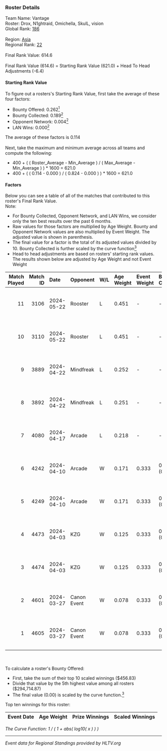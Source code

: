 ### Roster Details<br />
Team Name: Vantage<br />
Roster: Drox, N1ghtraid, Omichella, SkulL, vision <br />
Global Rank: [186](../../standings_global_2024_09_11.md)<br />
<br />
Region: [Asia]( ../../standings_asia_2024_09_11.md)<br />
Regional Rank: [22]( ../../standings_asia_2024_09_11.md)<br />
<br />
Final Rank Value:  614.6<br />
<br />
Final Rank Value (614.6) = Starting Rank Value (621.0) + Head To Head Adjustments (-6.4)<br />

#### Starting Rank Value<br />
To figure out a rosters's Starting Rank Value, first take the average of these four factors:<br />
- Bounty Offered: 0.262[<sup>1</sup>](#table2)
- Bounty Collected: 0.189[<sup>2</sup>](#table1)
- Opponent Network: 0.004[<sup>2</sup>](#table1)
- LAN Wins: 0.000[<sup>2</sup>](#table1)

The average of these factors is 0.114<br />
<br />
Next, take the maximum and minimum average across all teams and compute the following:<br />
- 400 + ( ( Roster_Average - Min_Average ) / ( Max_Average - Min_Average ) ) * 1600 = 621.0
- 400 + ( ( 0.114 - 0.000 ) / ( 0.824 - 0.000 ) ) * 1600 = 621.0


#### Factors<br />
Below you can see a table of all of the matches that contributed to this roster's Final Rank Value.<br />
Note:<br />

- For Bounty Collected, Opponent Network, and LAN Wins, we consider only the ten best results over the past 6 months.
- Raw values for those factors are multiplied by Age Weight. Bounty and Opponent Network values are also multiplied by Event Weight. The adjusted value is shown in parenthesis.
- The final value for a factor is the total of its adjusted values divided by 10. Bounty Collected is further scaled by the curve function[<sup>3</sup>](#curveFunction)
- Head to head adjustments are based on rosters' starting rank values. The results shown below are adjusted by Age Weight and not Event Weight
<span id="table1"></span><br />


| Match Played | Match ID | Date       | Opponent    | W/L | Age Weight | Event Weight | Bounty Collected | Opponent Network | LAN Wins  | H2H Adj. | Roster                                     |
| -: | -: | :- | :- | :- | :- | :- | :- | :- | :- | -: | :- |
|           11 |     3106 | 2024-05-22 | Rooster     | L   | 0.451      | -            | -                | -                | -         |    -4.58 | Drox, N1ghtraid, Omichella, SkulL, vision  |
|           10 |     3110 | 2024-05-22 | Rooster     | L   | 0.451      | -            | -                | -                | -         |    -4.75 | Drox, N1ghtraid, Omichella, SkulL, vision  |
|            9 |     3889 | 2024-04-22 | Mindfreak   | L   | 0.252      | -            | -                | -                | -         |    -3.41 | Drox, N1ghtraid, Omichella, SkulL, vision  |
|            8 |     3892 | 2024-04-22 | Mindfreak   | L   | 0.251      | -            | -                | -                | -         |    -3.48 | Drox, N1ghtraid, Omichella, SkulL, vision  |
|            7 |     4080 | 2024-04-17 | Arcade      | L   | 0.218      | -            | -                | -                | -         |    -2.75 | Drox, N1ghtraid, Omichella, SkulL, vision  |
|            6 |     4242 | 2024-04-10 | Arcade      | W   | 0.171      | 0.333        | 0.002 (0.000)    | 0.239 (0.014)    | 0 (0.000) |     3.27 | Drox, N1ghtraid, Omichella, SkulL, vision  |
|            5 |     4249 | 2024-04-10 | Arcade      | W   | 0.171      | 0.333        | 0.002 (0.000)    | 0.239 (0.014)    | 0 (0.000) |     3.32 | Drox, N1ghtraid, Omichella, SkulL, vision  |
|            4 |     4473 | 2024-04-03 | KZG         | W   | 0.125      | 0.333        | 0.003 (0.000)    | 0.147 (0.006)    | 0 (0.000) |     2.14 | Drox, N1ghtraid, Omichella, SkulL, vision  |
|            3 |     4474 | 2024-04-03 | KZG         | W   | 0.125      | 0.333        | 0.003 (0.000)    | 0.147 (0.006)    | 0 (0.000) |     2.16 | Drox, N1ghtraid, Omichella, SkulL, vision  |
|            2 |     4601 | 2024-03-27 | Canon Event | W   | 0.078      | 0.333        | 0.000 (0.000)    | 0.000 (0.000)    | 0 (0.000) |     0.84 | Drox, N1ghtraid, Omichella, SkulL, vision  |
|            1 |     4605 | 2024-03-27 | Canon Event | W   | 0.078      | 0.333        | 0.000 (0.000)    | 0.000 (0.000)    | 0 (0.000) |     0.85 | Drox, N1ghtraid, Omichella, SkulL, vision  |

<br />
<span id="table2"></span><br />
To calculate a roster's Bounty Offered:<br />

- First, take the sum of their top 10 scaled winnings ($456.83)
- Divide that value by the 5th highest value among all rosters ($294,714.87)
- The final value (0.00) is scaled by the curve function.[<sup>3</sup>](#curveFunction)

Top ten winnings for this roster:<br />

| Event Date | Age Weight | Prize Winnings | Scaled Winnings |
| :- | -: | :- | :- |


<span id="curveFunction"></span>_The Curve Function: 1 / ( 1 + abs( log10( x ) ) )_<br />

---
_Event data for Regional Standings provided by HLTV.org_<br />
